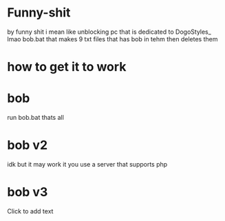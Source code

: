 # Funny-shit
by funny shit i mean like unblocking pc that is dedicated to DogoStyles_ lmao
bob.bat that makes 9 txt files that has bob in tehm then deletes them
# how to get it to work
# bob
run bob.bat thats all
# bob v2
idk but it may work it you use a server that supports php
# bob v3
Click to add text